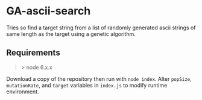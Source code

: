 # GA-ascii-search
Tries so find a target string from a list of randomly generated ascii strings of same length as the target using a genetic algorithm.

## Requirements
> &gt; node 6.x.x

Download a copy of the repository then run with `node index`. Alter `popSize`, `mutationRate`, and `target` variables in `index.js` to modify runtime environment.
